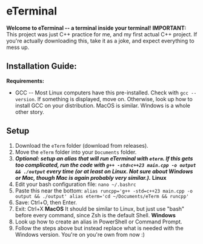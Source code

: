 # eTerminal
**Welcome to eTerminal -- a terminal inside your terminal!**
**IMPORTANT:** This project was just C++ practice for me, and my first actual C++ project. If you're actually downloading this, take it as a joke, and expect everything to mess up.
## Installation Guide:
**Requirements:**
- GCC -- Most Linux computers have this pre-installed. Check with `gcc --version`. If something is displayed, move on. Otherwise, look up how to install GCC on your distribution. MacOS is similar. Windows is a whole other story.
## Setup
1. Download the `eTerm` folder (download from releases).
2. Move the `eTerm` folder into your `Documents` folder.
3. ***Optional: setup an alias that will run eTerminal with `eterm`. If this gets too complicated, run the code with `g++ -std=c++23 main.cpp -o output && ./output` every time (or at least on Linux. Not sure about Windows or Mac, though Mac is again probably very similar.).***
**Linux**
1. Edit your bash configuration file: `nano ~/.bashrc`
2. Paste this near the bottom:
`alias runcpp='g++ -std=c++23 main.cpp -o output && ./output'
alias eterm='cd ~/Documents/eTerm && runcpp'`
6. Save: Ctrl+O, then Enter.
7. Exit: Ctrl+X
**MacOS**
It should be similar to Linux, but just use "bash" before every command, since Zsh is the default Shell.
**Windows**
1. Look up how to create an alias in PowerShell or Command Prompt.
2. Follow the steps above but instead replace what is needed with the Windows version.
   You're on you're own from now :)

